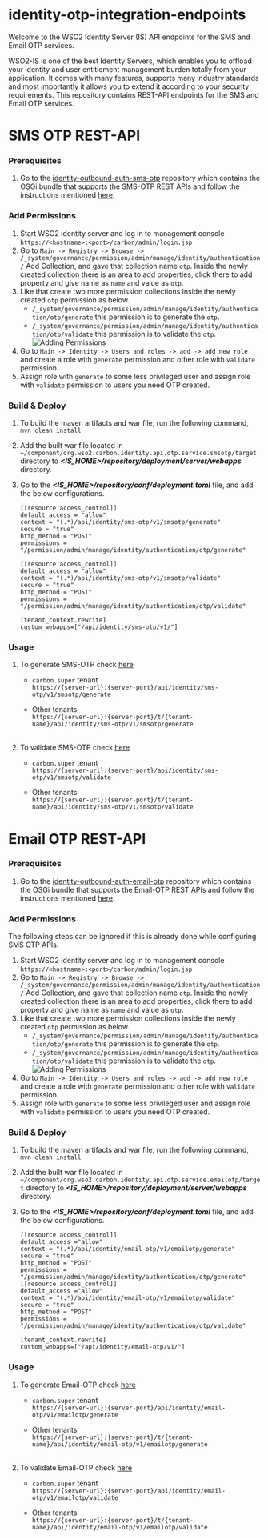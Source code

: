 # identity-otp-integration-endpoints
Welcome to the WSO2 Identity Server (IS) API endpoints for the SMS and Email OTP services.

WSO2-IS is one of the best Identity Servers, which enables you to offload your identity and user entitlement management 
burden totally from your application. It comes with many features, supports many industry standards and most importantly 
it allows you to extend it according to your security requirements. This repository contains REST-API endpoints for the SMS 
and Email OTP services.

# SMS OTP REST-API
### Prerequisites

1. Go to the [identity-outbound-auth-sms-otp](https://github.com/wso2-extensions/identity-outbound-auth-sms-otp) repository which contains the OSGi bundle that supports the SMS-OTP REST APIs and follow the instructions mentioned [here](https://github.com/wso2-extensions/identity-outbound-auth-sms-otp/blob/master/docs/sms_otp_service.md).

### Add Permissions
1. Start WSO2 identity server and log in to management console `https://<hostname>:<port>/carbon/admin/login.jsp`
2. Go to `Main -> Registry -> Browse -> /_system/governance/permission/admin/manage/identity/authentication/` Add Collection, and gave that collection name `otp`. Inside the newly created collection there is an area to add properties, click there to add property and give name as `name` and value as `otp`.
3. Like that create two more permission collections inside the newly created `otp` permission as below.
    - `/_system/governance/permission/admin/manage/identity/authentication/otp/generate` this permission is to generate the `otp`.
    - `/_system/governance/permission/admin/manage/identity/authentication/otp/validate` this permission is to validate the `otp`.
   ![Adding Permissions](https://github.com/maneeshaindrachapa/wso2-otp-service-endpoints/blob/email-otp-endpoints/images/Add%20permissions.gif)
4. Go to `Main -> Identity -> Users and roles -> add -> add new role` and create a role with `generate` permission and other role with `validate` permission.
5. Assign role with `generate` to some less privileged user and assign role with `validate` permission to users you need OTP created.

### Build & Deploy
1. To build the maven artifacts and war file, run the following command,
   `mvn clean install`

2. Add the built war file located in `~/component/org.wso2.carbon.identity.api.otp.service.smsotp/target` 
directory to **_<IS_HOME>/repository/deployment/server/webapps_** directory.

3. Go to the **_<IS_HOME>/repository/conf/deployment.toml_** file, and add the below configurations.
   ```
   [[resource.access_control]]
   default_access = "allow"
   context = "(.*)/api/identity/sms-otp/v1/smsotp/generate"
   secure = "true"
   http_method = "POST"
   permissions = "/permission/admin/manage/identity/authentication/otp/generate"
   
   [[resource.access_control]]
   default_access = "allow"
   context = "(.*)/api/identity/sms-otp/v1/smsotp/validate"
   secure = "true"
   http_method = "POST"
   permissions = "/permission/admin/manage/identity/authentication/otp/validate"
   
   [tenant_context.rewrite]
   custom_webapps=["/api/identity/sms-otp/v1/"]
   ```
### Usage
1. To generate SMS-OTP check [here](https://github.com/wso2-extensions/identity-otp-integration-endpoints/blob/master/component/org.wso2.carbon.identity.api.otp.service.smsotp/src/main/resources/sms-otp.yaml)

   - `carbon.super` tenant<br>
      `https://{server-url}:{server-port}/api/identity/sms-otp/v1/smsotp/generate`

   - Other tenants<br>
     `https://{server-url}:{server-port}/t/{tenant-name}/api/identity/sms-otp/v1/smsotp/generate`<br><br>

2. To validate SMS-OTP check [here](https://github.com/wso2-extensions/identity-otp-integration-endpoints/blob/master/component/org.wso2.carbon.identity.api.otp.service.smsotp/src/main/resources/sms-otp.yaml)

    - `carbon.super` tenant<br>
     `https://{server-url}:{server-port}/api/identity/sms-otp/v1/smsotp/validate`

    - Other tenants<br>
   `https://{server-url}:{server-port}/t/{tenant-name}/api/identity/sms-otp/v1/smsotp/validate`

# Email OTP REST-API
### Prerequisites

1. Go to the [identity-outbound-auth-email-otp](https://github.com/wso2-extensions/identity-outbound-auth-email-otp) repository which contains the OSGi bundle that supports the Email-OTP REST APIs and follow the instructions mentioned [here](https://github.com/wso2-extensions/identity-outbound-auth-email-otp/blob/master/docs/email_otp_service.md).

### Add Permissions
The following steps can be ignored if this is already done while configuring SMS OTP APIs.

1. Start WSO2 identity server and log in to management console `https://<hostname>:<port>/carbon/admin/login.jsp`
2. Go to `Main -> Registry -> Browse -> /_system/governance/permission/admin/manage/identity/authentication/` Add Collection, and gave that collection name `otp`. Inside the newly created collection there is an area to add properties, click there to add property and give name as `name` and value as `otp`.
3. Like that create two more permission collections inside the newly created `otp` permission as below.
    - `/_system/governance/permission/admin/manage/identity/authentication/otp/generate` this permission is to generate the `otp`.
    - `/_system/governance/permission/admin/manage/identity/authentication/otp/validate` this permission is to validate the `otp`.
   ![Adding Permissions](https://github.com/maneeshaindrachapa/wso2-otp-service-endpoints/blob/email-otp-endpoints/images/Add%20permissions.gif)
4. Go to `Main -> Identity -> Users and roles -> add -> add new role` and create a role with `generate` permission and other role with `validate` permission.
5. Assign role with `generate` to some less privileged user and assign role with `validate` permission to users you need OTP created.

### Build & Deploy
1. To build the maven artifacts and war file, run the following command,
   `mvn clean install`

2. Add the built war file located in `~/component/org.wso2.carbon.identity.api.otp.service.emailotp/target`
   directory to **_<IS_HOME>/repository/deployment/server/webapps_** directory.

3. Go to the **_<IS_HOME>/repository/conf/deployment.toml_** file, and add the below configurations.
   ```
   [[resource.access_control]]
   default_access ="allow"
   context = "(.*)/api/identity/email-otp/v1/emailotp/generate"
   secure = "true"
   http_method = "POST"
   permissions = "/permission/admin/manage/identity/authentication/otp/generate"
   [[resource.access_control]]
   default_access ="allow"
   context = "(.*)/api/identity/email-otp/v1/emailotp/validate"
   secure = "true"
   http_method = "POST"
   permissions = "/permission/admin/manage/identity/authentication/otp/validate"
   
   [tenant_context.rewrite]
   custom_webapps=["/api/identity/email-otp/v1/"]
   ```
### Usage
1. To generate Email-OTP check [here](https://github.com/wso2-extensions/identity-otp-integration-endpoints/blob/master/component/org.wso2.carbon.identity.api.otp.service.emailotp/src/main/resources/email-otp.yaml)

    - `carbon.super` tenant<br>
      `https://{server-url}:{server-port}/api/identity/email-otp/v1/emailotp/generate`

    - Other tenants<br>
      `https://{server-url}:{server-port}/t/{tenant-name}/api/identity/email-otp/v1/emailotp/generate`<br><br>

2. To validate Email-OTP check [here](https://github.com/wso2-extensions/identity-otp-integration-endpoints/blob/master/component/org.wso2.carbon.identity.api.otp.service.emailotp/src/main/resources/email-otp.yaml)

    - `carbon.super` tenant<br>
      `https://{server-url}:{server-port}/api/identity/email-otp/v1/emailotp/validate`

    - Other tenants<br>
      `https://{server-url}:{server-port}/t/{tenant-name}/api/identity/email-otp/v1/emailotp/validate`